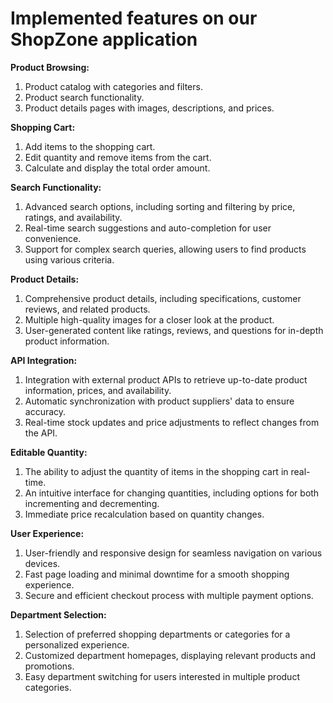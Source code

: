 # Implemented features on our ShopZone application

**Product Browsing:**

1. Product catalog with categories and filters.
2. Product search functionality.
3. Product details pages with images, descriptions, and prices.

**Shopping Cart:**

1. Add items to the shopping cart.
2. Edit quantity and remove items from the cart.
3. Calculate and display the total order amount.

**Search Functionality:**

1. Advanced search options, including sorting and filtering by price, ratings, and availability.
2. Real-time search suggestions and auto-completion for user convenience.
3. Support for complex search queries, allowing users to find products using various criteria.

**Product Details:**

1. Comprehensive product details, including specifications, customer reviews, and related products.
2. Multiple high-quality images for a closer look at the product.
3. User-generated content like ratings, reviews, and questions for in-depth product information.

**API Integration:**

1. Integration with external product APIs to retrieve up-to-date product information, prices, and availability.
2. Automatic synchronization with product suppliers' data to ensure accuracy.
3. Real-time stock updates and price adjustments to reflect changes from the API.

**Editable Quantity:**

1. The ability to adjust the quantity of items in the shopping cart in real-time.
2. An intuitive interface for changing quantities, including options for both incrementing and decrementing.
3. Immediate price recalculation based on quantity changes.

**User Experience:**

1. User-friendly and responsive design for seamless navigation on various devices.
2. Fast page loading and minimal downtime for a smooth shopping experience.
3. Secure and efficient checkout process with multiple payment options.

**Department Selection:**

1. Selection of preferred shopping departments or categories for a personalized experience.
2. Customized department homepages, displaying relevant products and promotions.
3. Easy department switching for users interested in multiple product categories.